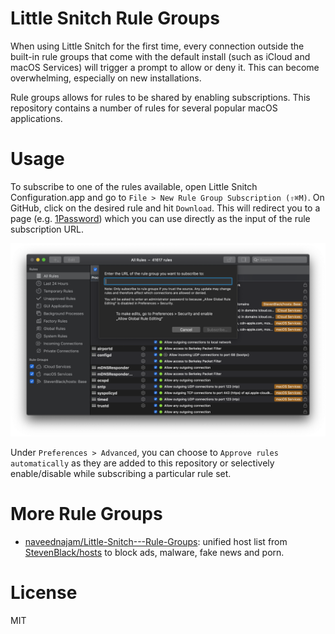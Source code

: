 # Little Snitch Rule Groups

When using Little Snitch for the first time, every connection outside the built-in rule groups that come with the default install (such as iCloud and macOS Services) will trigger a prompt to allow or deny it. This can become overwhelming, especially on new installations.

Rule groups allows for rules to be shared by enabling subscriptions. This repository contains a number of rules for several popular macOS applications.

# Usage

To subscribe to one of the rules available, open Little Snitch Configuration.app and go to `File > New Rule Group Subscription (⇧⌘M)`. On GitHub, click on the desired rule and hit `Download`. This will redirect you to a page (e.g. [1Password](http://raw.githubusercontent.com/ruimarinho/little-snitch-rules/master/rules/1Password.lsrules)) which you can use directly as the input of the rule subscription URL.

![New Rule Group Subscriptions](images/new-rule-group-subscription.png)

Under `Preferences > Advanced`, you can choose to `Approve rules automatically` as they are added to this repository or selectively enable/disable while subscribing a particular rule set.

# More Rule Groups

* [naveednajam/Little-Snitch---Rule-Groups](https://github.com/naveednajam/Little-Snitch---Rule-Groups): unified host list from [StevenBlack/hosts](https://github.com/StevenBlack/hosts) to block ads, malware, fake news and porn.

# License

MIT
